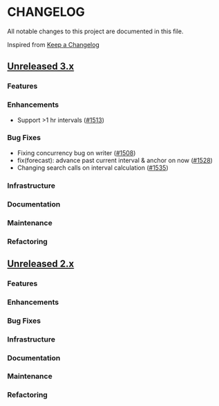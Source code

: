 # CHANGELOG
All notable changes to this project are documented in this file.

Inspired from [Keep a Changelog](https://keepachangelog.com/en/1.1.0/)

## [Unreleased 3.x](https://github.com/opensearch-project/anomaly-detection/compare/3.0...HEAD)
### Features
### Enhancements
- Support >1 hr intervals ([#1513](https://github.com/opensearch-project/anomaly-detection/pull/1513))


### Bug Fixes
- Fixing concurrency bug on writer ([#1508](https://github.com/opensearch-project/anomaly-detection/pull/1508))
- fix(forecast): advance past current interval & anchor on now ([#1528](https://github.com/opensearch-project/anomaly-detection/pull/1528))
- Changing search calls on interval calculation ([#1535](https://github.com/opensearch-project/anomaly-detection/pull/1535))

### Infrastructure
### Documentation
### Maintenance
### Refactoring

## [Unreleased 2.x](https://github.com/opensearch-project/anomaly-detection/compare/2.19...2.x)
### Features
### Enhancements
### Bug Fixes
### Infrastructure
### Documentation
### Maintenance
### Refactoring
